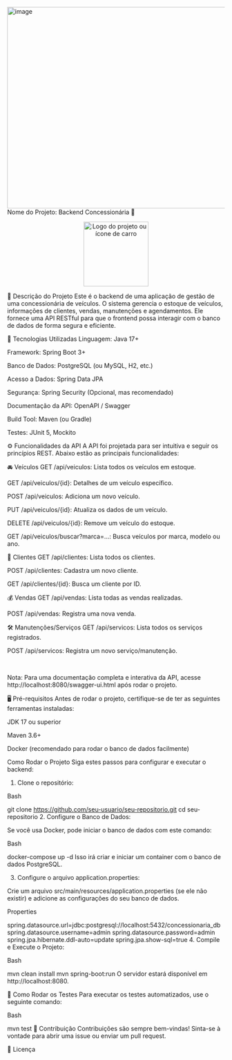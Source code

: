 <img width="700" height="467" alt="image" src="https://github.com/user-attachments/assets/ccffe233-ba2f-40b5-a81a-27a17d9ec0fc" />Nome do Projeto: Backend Concessionária 🚗
<div align="center">
<img src="https://blog.deltafiat.com.br/wp-content/uploads/2023/08/carro-completo-700x467.jpeg" alt="Logo do projeto ou ícone de carro" width="150">
</div>

📝 Descrição do Projeto
Este é o backend de uma aplicação de gestão de uma concessionária de veículos. O sistema gerencia o estoque de veículos, informações de clientes, vendas, manutenções e agendamentos. Ele fornece uma API RESTful para que o frontend possa interagir com o banco de dados de forma segura e eficiente.

🚀 Tecnologias Utilizadas
Linguagem: Java 17+

Framework: Spring Boot 3+

Banco de Dados: PostgreSQL (ou MySQL, H2, etc.)

Acesso a Dados: Spring Data JPA

Segurança: Spring Security (Opcional, mas recomendado)

Documentação da API: OpenAPI / Swagger

Build Tool: Maven (ou Gradle)

Testes: JUnit 5, Mockito

⚙️ Funcionalidades da API
A API foi projetada para ser intuitiva e seguir os princípios REST. Abaixo estão as principais funcionalidades:

🚘 Veículos
GET /api/veiculos: Lista todos os veículos em estoque.

GET /api/veiculos/{id}: Detalhes de um veículo específico.

POST /api/veiculos: Adiciona um novo veículo.

PUT /api/veiculos/{id}: Atualiza os dados de um veículo.

DELETE /api/veiculos/{id}: Remove um veículo do estoque.

GET /api/veiculos/buscar?marca=...: Busca veículos por marca, modelo ou ano.

👤 Clientes
GET /api/clientes: Lista todos os clientes.

POST /api/clientes: Cadastra um novo cliente.

GET /api/clientes/{id}: Busca um cliente por ID.

💰 Vendas
GET /api/vendas: Lista todas as vendas realizadas.

POST /api/vendas: Registra uma nova venda.

🛠️ Manutenções/Serviços
GET /api/servicos: Lista todos os serviços registrados.

POST /api/servicos: Registra um novo serviço/manutenção.

<br>

Nota: Para uma documentação completa e interativa da API, acesse http://localhost:8080/swagger-ui.html após rodar o projeto.

🖥️ Pré-requisitos
Antes de rodar o projeto, certifique-se de ter as seguintes ferramentas instaladas:

JDK 17 ou superior

Maven 3.6+

Docker (recomendado para rodar o banco de dados facilmente)


 Como Rodar o Projeto
Siga estes passos para configurar e executar o backend:

1. Clone o repositório:

Bash

git clone https://github.com/seu-usuario/seu-repositorio.git
cd seu-repositorio
2. Configure o Banco de Dados:

Se você usa Docker, pode iniciar o banco de dados com este comando:

Bash

docker-compose up -d
Isso irá criar e iniciar um container com o banco de dados PostgreSQL.

3. Configure o arquivo application.properties:

Crie um arquivo src/main/resources/application.properties (se ele não existir) e adicione as configurações do seu banco de dados.

Properties

spring.datasource.url=jdbc:postgresql://localhost:5432/concessionaria_db
spring.datasource.username=admin
spring.datasource.password=admin
spring.jpa.hibernate.ddl-auto=update
spring.jpa.show-sql=true
4. Compile e Execute o Projeto:

Bash

mvn clean install
mvn spring-boot:run
O servidor estará disponível em http://localhost:8080.

🧪 Como Rodar os Testes
Para executar os testes automatizados, use o seguinte comando:

Bash

mvn test
🤝 Contribuição
Contribuições são sempre bem-vindas! Sinta-se à vontade para abrir uma issue ou enviar um pull request.

📄 Licença
